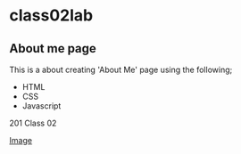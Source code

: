 # class02lab

## About me page

This is a about creating 'About Me' page using the following;

- HTML
- CSS
- Javascript

201 Class 02

[Image](images/screenshotforclass02.jpg)
